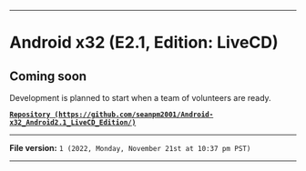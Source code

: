 
***

# Android x32 (E2.1, Edition: LiveCD)

## Coming soon

Development is planned to start when a team of volunteers are ready.

**[`Repository (https://github.com/seanpm2001/Android-x32_Android2.1_LiveCD_Edition/)`](https://github.com/seanpm2001/Android-x32_Android2.1_LiveCD_Edition/)**

***

**File version:** `1 (2022, Monday, November 21st at 10:37 pm PST)`

***
